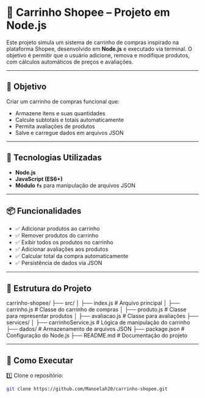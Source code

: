 # 🛒 Carrinho Shopee – Projeto em Node.js

Este projeto simula um sistema de carrinho de compras inspirado na plataforma Shopee, desenvolvido em **Node.js** e executado via terminal. O objetivo é permitir que o usuário adicione, remova e modifique produtos, com cálculos automáticos de preços e avaliações.

---

## 🎯 Objetivo

Criar um carrinho de compras funcional que:
- Armazene itens e suas quantidades
- Calcule subtotais e totais automaticamente
- Permita avaliações de produtos
- Salve e carregue dados em arquivos JSON

---

## 🚀 Tecnologias Utilizadas

- **Node.js**
- **JavaScript (ES6+)**
- **Módulo `fs`** para manipulação de arquivos JSON

---

## 📦 Funcionalidades

- ✅ Adicionar produtos ao carrinho  
- ✅ Remover produtos do carrinho  
- ✅ Exibir todos os produtos no carrinho  
- ✅ Adicionar avaliações aos produtos  
- ✅ Calcular total da compra automaticamente  
- ✅ Persistência de dados via JSON  

---

## 📁 Estrutura do Projeto
carrinho-shopee/ ├── src/ │ ├── index.js # Arquivo principal │ ├── carrinho.js # Classe do carrinho de compras │ ├── produto.js # Classe para representar produtos │ ├── avaliacao.js # Classe para avaliações ├── services/ │ ├── carrinhoService.js # Lógica de manipulação do carrinho ├── dados/ # Armazenamento de arquivos JSON ├── package.json # Configuração do Node.js ├── README.md # Documentação do projeto


---

## 🧪 Como Executar

1️⃣ Clone o repositório:
```bash
git clone https://github.com/Manoelah20/carrinho-shopee.git

